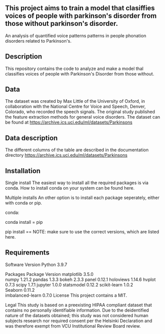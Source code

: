 ## This project aims to train a model that clasiffies voices of people with parkinson's disorder from those without parkinson's disorder. 
An analysis of quantified voice patterns patterns in people phonation disorders related to Parkinson's.

## Description 

This repository contains the code to analyze and make a model thal classifies voices of people with Parkinson's Disorder from those without.

## Data

The dataset was created by Max Little of the University of Oxford, in collaboration with the National Centre for Voice and Speech, Denver, Colorado, who recorded the speech signals. The original study published the feature extraction methods for general voice disorders.
The dataset can be found at https://archive.ics.uci.edu/ml/datasets/Parkinsons

## Data description

The different columns of the table are described in the documentation directory https://archive.ics.uci.edu/ml/datasets/Parkinsons

## Installation

Single install
The easiest way to install all the required packages is via conda. How to install conda on your system can be found here.

Multiple installs
An other option is to install each package seperately, either with conda or pip.

conda:

  conda install <PACKAGE>=<VERSION>
pip

  pip install <PACKAGE>==<VERSION>
NOTE: make sure to use the correct versions, which are listed here.


## Requirements
  
Software	Version
Python	3.9.7

Packages Package	Version
matplotlib   3.5.0   
numpy	1.21.2
pandas	1.3.3
bokeh	2.3.3
panel	0.12.1
holoviews	1.14.6
hvplot	0.7.3
scipy	1.7.1
jupyter	1.0.0
statsmodel	0.12.2
scikit-learn  1.0.2  
Seaborn  0.11.2  
imbalanced-learn   0.7.0 
License
This project contains a MIT.

Legal
This study is based on a preexisting HIPAA compliant dataset that contains no personally identifiable information. Due to the deidentified nature of the datasets obtained; this study was not considered human subjects research nor required consent per the Helsinki Declaration and was therefore exempt from VCU Institutional Review Board review.
